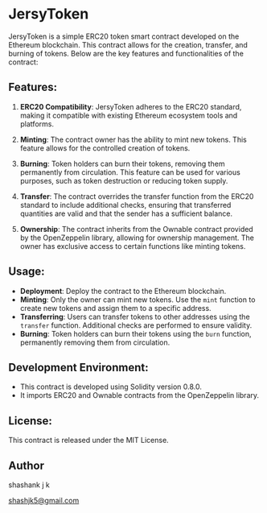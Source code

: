 # JersyToken

JersyToken is a simple ERC20 token smart contract developed on the Ethereum blockchain. This contract allows for the creation, transfer, and burning of tokens. Below are the key features and functionalities of the contract:

## Features:

1. **ERC20 Compatibility**: JersyToken adheres to the ERC20 standard, making it compatible with existing Ethereum ecosystem tools and platforms.

2. **Minting**: The contract owner has the ability to mint new tokens. This feature allows for the controlled creation of tokens.

3. **Burning**: Token holders can burn their tokens, removing them permanently from circulation. This feature can be used for various purposes, such as token destruction or reducing token supply.

4. **Transfer**: The contract overrides the transfer function from the ERC20 standard to include additional checks, ensuring that transferred quantities are valid and that the sender has a sufficient balance.

5. **Ownership**: The contract inherits from the Ownable contract provided by the OpenZeppelin library, allowing for ownership management. The owner has exclusive access to certain functions like minting tokens.

## Usage:

- **Deployment**: Deploy the contract to the Ethereum blockchain.
- **Minting**: Only the owner can mint new tokens. Use the `mint` function to create new tokens and assign them to a specific address.
- **Transferring**: Users can transfer tokens to other addresses using the `transfer` function. Additional checks are performed to ensure validity.
- **Burning**: Token holders can burn their tokens using the `burn` function, permanently removing them from circulation.


## Development Environment:

- This contract is developed using Solidity version 0.8.0.
- It imports ERC20 and Ownable contracts from the OpenZeppelin library.

## License:

This contract is released under the MIT License.

## Author

shashank j k

shashjk5@gmail.com
